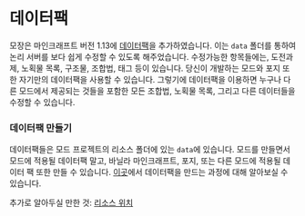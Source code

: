 데이터팩
=========
모장은 마인크래프트 버전 1.13에 [데이터팩][데이터팩]을 추가하였습니다. 이는 `data` 폴더를 통하여 논리 서버를 보다 쉽게 수정할 수 있도록 해주었습니다. 수정가능한 항목들에는, 도전과제, 노획물 목록, 구조물, 조합법, 태그 등이 있습니다. 당신이 개발하는 모드와 포지 또한 자기만의 데이터팩을 사용할 수 있습니다. 그렇기에 데이터팩을 이용하면 누구나 다른 모드에서 제공되는 것들을 포함한 모든 조합법, 노획물 목록, 그리고 다른 데이터들을 수정할 수 있습니다.

### 데이터팩 만들기
데이터팩들은 모드 프로젝트의 리소스 폴더에 있는 `data`에 있습니다.
모드를 만들면서 모드에 적용될 데이터팩 말고, 바닐라 마인크래프트, 포지, 또는 다른 모드에 적용될 데이터 팩 또한 만들 수 있습니다.
[이곳][데이터팩만들기]에서 데이터팩을 만드는 과정에 대해 알아보실 수 있습니다.

추가로 알아두실 만한 것: [리소스 위치][리소스위치]

[데이터팩]: https://minecraft.fandom.com/ko/wiki/%EB%8D%B0%EC%9D%B4%ED%84%B0_%ED%8C%A9
[comment]: <> (현재 이 번역본을 작성할 시점에는 마인크래프트 위키에서 데이터팩에 대한 글이 없습니다. 만약 추후에 제공된다면 이 두 링크를 변경하여 주시기 바랍니다.)
[데이터팩만들기]: https://namu.wiki/w/%EB%A7%88%EC%9D%B8%ED%81%AC%EB%9E%98%ED%94%84%ED%8A%B8/%ED%8C%A9/%EB%8D%B0%EC%9D%B4%ED%84%B0%20%ED%8C%A9#s-2
[리소스위치]: ../../concepts/resources.md#ResourceLocation
